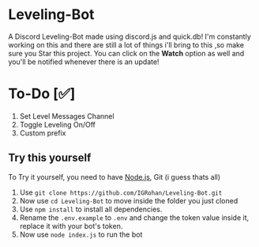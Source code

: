 # Leveling-Bot
A Discord Leveling-Bot made using discord.js and quick.db!
I'm constantly working on this and there are still a lot of things i'll bring to this ,so make sure you Star this project. You can click on the **Watch** option as well and you'll be notified whenever there is an update!

# To-Do [:white_check_mark:]
1. Set Level Messages Channel
2. Toggle Leveling On/Off
3. Custom prefix

## Try this yourself
To Try it yourself, you need to have [Node.js](https://www.nodejs.org), Git (i guess thats all)
1. Use `git clone https://github.com/IGRohan/Leveling-Bot.git`
2. Now use `cd Leveling-Bot` to move inside the folder you just cloned
3. Use `npm install` to install all dependencies.
4. Rename the `.env.example` to `.env` and change the token value inside it, replace it with your bot's token.
5. Now use `node index.js` to run the bot
